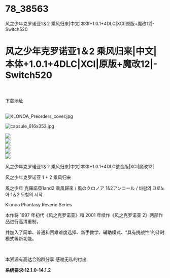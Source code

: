 # 78_38563
风之少年克罗诺亚1＆2 乘风归来|中文|本体+1.0.1+4DLC|XCI|原版+魔改12|-Switch520
# 风之少年克罗诺亚1＆2 乘风归来|中文|本体+1.0.1+4DLC|XCI|原版+魔改12|-Switch520
 <br/></br>
[下载地址](https://www.switch520.cc/article/38563 "下载地址")
<br/></br>

<p><img title="KLONOA_Preorders_cover.jpg" src="https://www.switch520.cc/muke_img/2022_07_09_536c2fe833683.jpg" alt="KLONOA_Preorders_cover.jpg"></p>
<p><img title="capsule_616x353.jpg" src="https://www.switch520.cc/muke_img/2022_07_07_538c7a095f79e.jpg" alt="capsule_616x353.jpg"></p>
<p><img src="https://cdn.cloudflare.steamstatic.com/steam/apps/1730680/ss_afbd8b45bb2dbcf031cca109a445219593b3a938.600x338.jpg?t=1656566242"><br>
<img src="https://cdn.cloudflare.steamstatic.com/steam/apps/1730680/ss_fdfdfaa1628aeba0d57f5f50b1ddb5858e63ef38.600x338.jpg?t=1656566242"><br>
<img src="https://cdn.cloudflare.steamstatic.com/steam/apps/1730680/ss_888f866af20fdea1d30f8629e065b326f7d85d8d.600x338.jpg?t=1656566242"><br>
<img src="https://cdn.cloudflare.steamstatic.com/steam/apps/1730680/ss_4c106235cf26918292e2ac3db08cf49728d5e9fa.600x338.jpg?t=1656566242"><br>
<img src="https://cdn.cloudflare.steamstatic.com/steam/apps/1730680/ss_91e6525427b70b21b0649f81a5ebabaebfc9a7a6.600x338.jpg?t=1656566242"></p>
<p>风之少年克罗诺亚1＆2 乘风归来|中文|本体+1.0.1+4DLC整合版|XCI|魔改12|</p>
<p>风之少年克罗诺亚 1 + 2 乘风归来</p>
<p>風之少年 克羅諾亞1and2 乘風歸來 / 風のクロノア 1&amp;2アンコール / 바람의 크로노아 1＆2 모험의 시작</p>
<p>Klonoa Phantasy Reverie Series</p>
<p>本作将 1997 年初代《风之克罗诺亚》和 2001 年续作《风之克罗诺亚 2》两部作品进行高清重制，</p>
<p>并加入了简单、普通和困难难度选择、新手教学、辅助模式、“具有挑战性”的计时模式等新功能。</p>
<p>&nbsp;</p>
<p>本资源有高达合购群分享 感谢无私的付出</p>
<p><strong>系统要求:12.1.0-14.1.2</strong></p>


